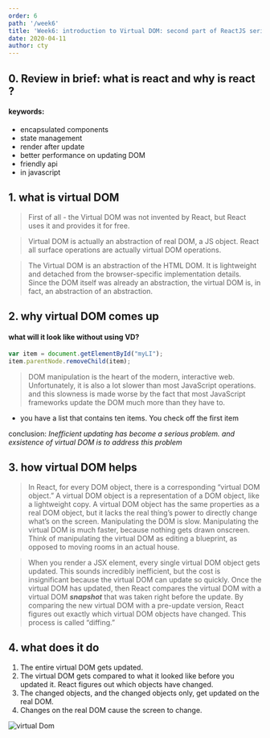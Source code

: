 ```yaml
---
order: 6
path: '/week6'
title: 'Week6: introduction to Virtual DOM: second part of ReactJS serius'
date: 2020-04-11
author: cty
---
```


## 0. Review in brief: what is react and why is react ?

#### keywords:
- encapsulated components
- state management
- render after update
- better performance on updating DOM
- friendly api
- in javascript

## 1. what is virtual DOM

>First of all - the Virtual DOM was not invented by React, but React uses it and provides it for free.

>Virtual DOM is actually an abstraction of real DOM, a JS object. React all surface operations are actually virtual DOM operations.

>The Virtual DOM is an abstraction of the HTML DOM. It is lightweight and detached from the browser-specific implementation details. Since the DOM itself was already an abstraction, the virtual DOM is, in fact, an abstraction of an abstraction.


## 2. why virtual DOM comes up
#### what will it look like without using VD?
```js
var item = document.getElementById("myLI");
item.parentNode.removeChild(item);
```

> DOM manipulation is the heart of the modern, interactive web. Unfortunately, it is also a lot slower than most JavaScript operations. and this slowness is made worse by the fact that most JavaScript frameworks update the DOM much more than they have to.

- you have a list that contains ten items. You check off the first item

conclusion: *Inefficient updating has become a serious problem. and exsistence of virtual DOM is to address this problem*

## 3. how virtual DOM helps

>In React, for every DOM object, there is a corresponding “virtual DOM object.” A virtual DOM object is a representation of a DOM object, like a lightweight copy. A virtual DOM object has the same properties as a real DOM object, but it lacks the real thing’s power to directly change what’s on the screen. Manipulating the DOM is slow. Manipulating the virtual DOM is much faster, because nothing gets drawn onscreen. Think of manipulating the virtual DOM as editing a blueprint, as opposed to moving rooms in an actual house.

>When you render a JSX element, every single virtual DOM object gets updated. This sounds incredibly inefficient, but the cost is insignificant because the virtual DOM can update so quickly. Once the virtual DOM has updated, then React compares the virtual DOM with a virtual DOM ***snapshot*** that was taken right before the update. By comparing the new virtual DOM with a pre-update version, React figures out exactly which virtual DOM objects have changed. This process is called “diffing.”

## 4. what does it do
1. The entire virtual DOM gets updated.
2. The virtual DOM gets compared to what it looked like before you updated it. React figures out which objects have changed.
3. The changed objects, and the changed objects only, get updated on the real DOM.
4. Changes on the real DOM cause the screen to change.

![virtual Dom](https://imgs.developpaper.com/imgs/1613141974-5da55fd1d0911_articlex.png)

